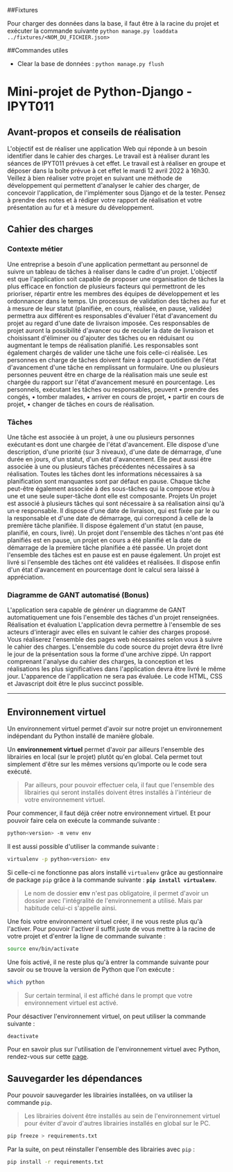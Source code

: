 ##Fixtures

Pour charger des données dans la base, il faut être à la racine du projet et exécuter la commande suivante ```python manage.py loaddata ../fixtures/<NOM_DU_FICHIER.json>```

##Commandes utiles

- Clear la base de données : ```python manage.py flush```
# Mini-projet de Python-Django - IPYT011
## Avant-propos et conseils de réalisation
L'objectif est de réaliser une application Web qui réponde à un besoin identifier dans le cahier des charges. Le travail est à réaliser durant les séances de IPYT011 prévues à cet effet.
Le travail est à réaliser en groupe et déposer dans la boîte prévue à cet effet le mardi 12 avril 2022 à 16h30.
Veillez à bien réaliser votre projet en suivant une méthode de développement qui permettent d'analyser le cahier des charger, de concevoir l'application, de l'implémenter sous Django et de la tester. 
Pensez à prendre des notes et à rédiger votre rapport de réalisation et votre présentation au fur et à mesure du développement.
## Cahier des charges
### Contexte métier
Une entreprise a besoin d'une application permettant au personnel de suivre un tableau de tâches à réaliser dans le cadre d'un projet. L'objectif est que l'application soit capable de proposer une organisation de tâches la plus efficace en fonction de plusieurs facteurs qui permettront de les prioriser, répartir entre les membres des équipes de développement et les ordonnancer dans le temps.
Un processus de validation des tâches au fur et à mesure de leur statut (planifiée, en cours, réalisée, en pause, validée) permettra aux différent·es responsables d'évaluer l'état d'avancement du projet au regard d'une date de livraison imposée.
Ces responsables de projet auront la possibilité d'avancer ou de reculer la date de livraison et choisissant d'éliminer ou d'ajouter des tâches ou en réduisant ou augmentant le temps de réalisation planifié.
Les responsables sont également chargés de valider une tâche une fois celle-ci réalisée. 
Les personnes en charge de tâches doivent faire à rapport quotidien de l'état d'avancement d'une tâche en remplissant un formulaire. Une ou plusieurs personnes peuvent être en charge de la réalisation mais une seule est chargée du rapport sur l'état d'avancement mesuré en pourcentage.
Les personnels, exécutant les tâches ou responsables, peuvent 
•	prendre des congés,
•	tomber malades,
•	arriver en cours de projet,
•	partir en cours de projet,
•	changer de tâches en cours de réalisation.
 
### Tâches
Une tâche est associée à un projet, à une ou plusieurs personnes exécutant·es dont une chargée de l'état d'avancement. Elle dispose d'une description, d'une priorité (sur 3 niveaux), d'une date de démarrage, d'une durée en jours, d'un statut, d'un état d'avancement.  Elle peut aussi être associée à une ou plusieurs tâches précédentes nécessaires à sa réalisation.
Toutes les tâches dont les informations nécessaires à sa planification sont manquantes sont par défaut en pause.
Chaque tâche peut-être également associée à des sous-tâches qui la compose et/ou à une et une seule super-tâche dont elle est composante.
Projets
Un projet est associé à plusieurs tâches qui sont nécessaire à sa réalisation ainsi qu'à un·e responsable.
Il dispose d'une date de livraison, qui est fixée par le ou la responsable et d'une date de démarrage, qui correspond à celle de la première tâche planifiée.
Il dispose également d'un statut (en pause, planifié, en cours, livré). Un projet dont l'ensemble des tâches n'ont pas été planifiés est en pause, un projet en cours a été planifié et la date de démarrage de la première tâche planifiée a été passée. Un projet dont l'ensemble des tâches est en pause est en pause également. Un projet est livré si l'ensemble des tâches ont été validées et réalisées.
Il dispose enfin d'un état d'avancement en pourcentage dont le calcul sera laissé à appréciation.
### Diagramme de GANT automatisé (Bonus)
L'application sera capable de générer un diagramme de GANT automatiquement une fois l'ensemble des tâches d'un projet renseignées. 
Réalisation et évaluation
L'application devra permettre à l'ensemble de ses acteurs d'interagir avec elles en suivant le cahier des charges proposé. Vous réaliserez l'ensemble des pages web nécessaires selon vous à suivre le cahier des charges. 
L'ensemble du code source du projet devra être livré le jour de la présentation sous la forme d'une archive zippé.
Un rapport comprenant l'analyse du cahier des charges, la conception et les réalisations les plus significatives dans l'application devra être livré le même jour.
L'apparence de l'application ne sera pas évaluée. Le code HTML, CSS et Javascript doit être le plus succinct possible.





___

## Environnement virtuel

Un environnement virtuel permet d'avoir sur notre projet un environnement indépendant du Python installé de manière globale.

Un **environnement virtuel** permet d'avoir par ailleurs l'ensemble des librairies en local (sur le projet) plutôt qu'en global.
Cela permet tout simplement d'être sur les mêmes versions qu'importe ou le code sera exécuté.

> Par ailleurs, pour pouvoir effectuer cela, il faut que l'ensemble des librairies qui seront installés doivent êtres installés à l'intérieur de votre environnement virtuel.

Pour commencer, il faut déjà créer notre environnement virtuel. Et pour pouvoir faire cela on exécute la commande suivante :

```bash
python<version> -m venv env
```

Il est aussi possible d'utiliser la commande suivante :

```bash
virtualenv -p python<version> env
```

Si celle-ci ne fonctionne pas alors installé `virtualenv` grâce au gestionnaire de package `pip` grâce à la commande suivante : **`pip install virtualenv`**.

> Le nom de dossier **env** n'est pas obligatoire, il permet d'avoir un dossier avec l'intégralité de l'environnement a utilisé. Mais par habitude celui-ci s'appelle ainsi.

Une fois votre environnement virtuel créer, il ne vous reste plus qu'à l'activer. Pour pouvoir l'activer il suffit juste de vous mettre à la racine de votre projet et d'entrer la ligne de commande suivante :

```bash
source env/bin/activate
```

Une fois activé, il ne reste plus qu'à entrer la commande suivante pour savoir ou se trouve la version de Python que l'on exécute :

```bash
which python
```

> Sur certain terminal, il est affiché dans le prompt que votre environnement virtuel est activé.

Pour désactiver l'environnement virtuel, on peut utiliser la commande suivante :

```bash
deactivate
```

Pour en savoir plus sur l'utilisation de l'environnement virtuel avec Python, rendez-vous sur cette [page](https://python.doctor/page-virtualenv-python-environnement-virtuel).

## Sauvegarder les dépendances

Pour pouvoir sauvegarder les librairies installées, on va utiliser la commande `pip`. 

> Les librairies doivent être installés au sein de l'environnement virtuel pour éviter d'avoir d'autres librairies installés en global sur le PC.

```bash
pip freeze > requirements.txt
```

Par la suite, on peut réinstaller l'ensemble des librairies avec `pip` :

```bash
pip install -r requirements.txt
```
